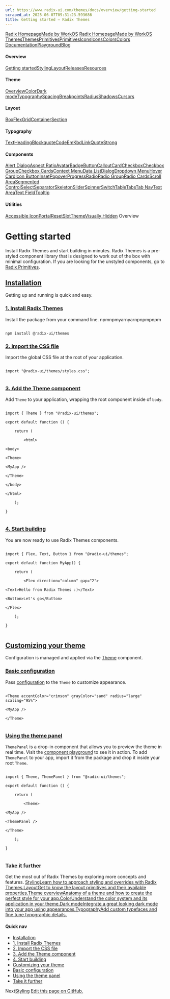 ```yaml
---
url: https://www.radix-ui.com/themes/docs/overview/getting-started
scraped_at: 2025-06-07T09:31:23.593686
title: Getting started – Radix Themes
---
```


[Radix Homepage](https://www.radix-ui.com/)[Made by WorkOS](https://workos.com)
[Radix Homepage](https://www.radix-ui.com/)[Made by WorkOS](https://workos.com)
[ThemesThemes](https://www.radix-ui.com/)[PrimitivesPrimitives](https://www.radix-ui.com/primitives)[IconsIcons](https://www.radix-ui.com/icons)[ColorsColors](https://www.radix-ui.com/colors)
[Documentation](https://www.radix-ui.com/themes/docs/overview/getting-started)[Playground](https://www.radix-ui.com/themes/playground)[Blog](https://www.radix-ui.com/blog)[](https://github.com/radix-ui/themes)
#### Overview
[Getting started](https://www.radix-ui.com/themes/docs/overview/getting-started)[Styling](https://www.radix-ui.com/themes/docs/overview/styling)[Layout](https://www.radix-ui.com/themes/docs/overview/layout)[Releases](https://www.radix-ui.com/themes/docs/overview/releases)[Resources](https://www.radix-ui.com/themes/docs/overview/resources)
#### Theme
[Overview](https://www.radix-ui.com/themes/docs/theme/overview)[Color](https://www.radix-ui.com/themes/docs/theme/color)[Dark mode](https://www.radix-ui.com/themes/docs/theme/dark-mode)[Typography](https://www.radix-ui.com/themes/docs/theme/typography)[Spacing](https://www.radix-ui.com/themes/docs/theme/spacing)[Breakpoints](https://www.radix-ui.com/themes/docs/theme/breakpoints)[Radius](https://www.radix-ui.com/themes/docs/theme/radius)[Shadows](https://www.radix-ui.com/themes/docs/theme/shadows)[Cursors](https://www.radix-ui.com/themes/docs/theme/cursors)
#### Layout
[Box](https://www.radix-ui.com/themes/docs/components/box)[Flex](https://www.radix-ui.com/themes/docs/components/flex)[Grid](https://www.radix-ui.com/themes/docs/components/grid)[Container](https://www.radix-ui.com/themes/docs/components/container)[Section](https://www.radix-ui.com/themes/docs/components/section)
#### Typography
[Text](https://www.radix-ui.com/themes/docs/components/text)[Heading](https://www.radix-ui.com/themes/docs/components/heading)[Blockquote](https://www.radix-ui.com/themes/docs/components/blockquote)[Code](https://www.radix-ui.com/themes/docs/components/code)[Em](https://www.radix-ui.com/themes/docs/components/em)[Kbd](https://www.radix-ui.com/themes/docs/components/kbd)[Link](https://www.radix-ui.com/themes/docs/components/link)[Quote](https://www.radix-ui.com/themes/docs/components/quote)[Strong](https://www.radix-ui.com/themes/docs/components/strong)
#### Components
[Alert Dialog](https://www.radix-ui.com/themes/docs/components/alert-dialog)[Aspect Ratio](https://www.radix-ui.com/themes/docs/components/aspect-ratio)[Avatar](https://www.radix-ui.com/themes/docs/components/avatar)[Badge](https://www.radix-ui.com/themes/docs/components/badge)[Button](https://www.radix-ui.com/themes/docs/components/button)[Callout](https://www.radix-ui.com/themes/docs/components/callout)[Card](https://www.radix-ui.com/themes/docs/components/card)[Checkbox](https://www.radix-ui.com/themes/docs/components/checkbox)[Checkbox Group](https://www.radix-ui.com/themes/docs/components/checkbox-group)[Checkbox Cards](https://www.radix-ui.com/themes/docs/components/checkbox-cards)[Context Menu](https://www.radix-ui.com/themes/docs/components/context-menu)[Data List](https://www.radix-ui.com/themes/docs/components/data-list)[Dialog](https://www.radix-ui.com/themes/docs/components/dialog)[Dropdown Menu](https://www.radix-ui.com/themes/docs/components/dropdown-menu)[Hover Card](https://www.radix-ui.com/themes/docs/components/hover-card)[Icon Button](https://www.radix-ui.com/themes/docs/components/icon-button)[Inset](https://www.radix-ui.com/themes/docs/components/inset)[Popover](https://www.radix-ui.com/themes/docs/components/popover)[Progress](https://www.radix-ui.com/themes/docs/components/progress)[Radio](https://www.radix-ui.com/themes/docs/components/radio)[Radio Group](https://www.radix-ui.com/themes/docs/components/radio-group)[Radio Cards](https://www.radix-ui.com/themes/docs/components/radio-cards)[Scroll Area](https://www.radix-ui.com/themes/docs/components/scroll-area)[Segmented Control](https://www.radix-ui.com/themes/docs/components/segmented-control)[Select](https://www.radix-ui.com/themes/docs/components/select)[Separator](https://www.radix-ui.com/themes/docs/components/separator)[Skeleton](https://www.radix-ui.com/themes/docs/components/skeleton)[Slider](https://www.radix-ui.com/themes/docs/components/slider)[Spinner](https://www.radix-ui.com/themes/docs/components/spinner)[Switch](https://www.radix-ui.com/themes/docs/components/switch)[Table](https://www.radix-ui.com/themes/docs/components/table)[Tabs](https://www.radix-ui.com/themes/docs/components/tabs)[Tab Nav](https://www.radix-ui.com/themes/docs/components/tab-nav)[Text Area](https://www.radix-ui.com/themes/docs/components/text-area)[Text Field](https://www.radix-ui.com/themes/docs/components/text-field)[Tooltip](https://www.radix-ui.com/themes/docs/components/tooltip)
#### Utilities
[Accessible Icon](https://www.radix-ui.com/themes/docs/components/accessible-icon)[Portal](https://www.radix-ui.com/themes/docs/components/portal)[Reset](https://www.radix-ui.com/themes/docs/components/reset)[Slot](https://www.radix-ui.com/themes/docs/components/slot)[Theme](https://www.radix-ui.com/themes/docs/components/theme)[Visually Hidden](https://www.radix-ui.com/themes/docs/components/visually-hidden)
Overview
# Getting started
Install Radix Themes and start building in minutes.
Radix Themes is a pre-styled component library that is designed to work out of the box with minimal configuration. If you are looking for the unstyled components, go to [Radix Primitives](https://www.radix-ui.com/primitives).
## [Installation](https://www.radix-ui.com/themes/docs/overview/getting-started#installation)
Getting up and running is quick and easy.
### [1. Install Radix Themes](https://www.radix-ui.com/themes/docs/overview/getting-started#1-install-radix-themes)
Install the package from your command line.
npmnpmyarnyarnpnpmpnpm
```

npm install @radix-ui/themes

```

### [2. Import the CSS file](https://www.radix-ui.com/themes/docs/overview/getting-started#2-import-the-css-file)
Import the global CSS file at the root of your application.
```

import "@radix-ui/themes/styles.css";


```

### [3. Add the Theme component](https://www.radix-ui.com/themes/docs/overview/getting-started#3-add-the-theme-component)
Add `Theme` to your application, wrapping the root component inside of `body`.
```

import { Theme } from "@radix-ui/themes";

export default function () {

	return (

		<html>

<body>

<Theme>

<MyApp />

</Theme>

</body>

</html>

	);

}


```

### [4. Start building](https://www.radix-ui.com/themes/docs/overview/getting-started#4-start-building)
You are now ready to use Radix Themes components.
```

import { Flex, Text, Button } from "@radix-ui/themes";

export default function MyApp() {

	return (

		<Flex direction="column" gap="2">

<Text>Hello from Radix Themes :)</Text>

<Button>Let's go</Button>

</Flex>

	);

}


```

## [Customizing your theme](https://www.radix-ui.com/themes/docs/overview/getting-started#customizing-your-theme)
Configuration is managed and applied via the [Theme](https://www.radix-ui.com/themes/docs/components/theme) component.
### [Basic configuration](https://www.radix-ui.com/themes/docs/overview/getting-started#basic-configuration)
Pass [configuration](https://www.radix-ui.com/themes/docs/components/theme) to the `Theme` to customize appearance.
```

<Theme accentColor="crimson" grayColor="sand" radius="large" scaling="95%">

<MyApp />

</Theme>


```

### [Using the theme panel](https://www.radix-ui.com/themes/docs/overview/getting-started#using-the-theme-panel)
`ThemePanel` is a drop-in component that allows you to preview the theme in real time. Visit the [component playground](https://www.radix-ui.com/themes/playground) to see it in action.
To add `ThemePanel` to your app, import it from the package and drop it inside your root `Theme`.
```

import { Theme, ThemePanel } from "@radix-ui/themes";

export default function () {

	return (

		<Theme>

<MyApp />

<ThemePanel />

</Theme>

	);

}


```

### [Take it further](https://www.radix-ui.com/themes/docs/overview/getting-started#take-it-further)
Get the most out of Radix Themes by exploring more concepts and features.
[StylingLearn how to approach styling and overrides with Radix Themes.](https://www.radix-ui.com/themes/docs/overview/styling)[LayoutGet to know the layout primitives and their available properties.](https://www.radix-ui.com/themes/docs/overview/layout)[Theme overviewAnatomy of a theme and how to create the perfect style for your app.](https://www.radix-ui.com/themes/docs/theme/overview)[ColorUnderstand the color system and its application in your theme.](https://www.radix-ui.com/themes/docs/theme/color)[Dark modeIntegrate a great looking dark mode into your app using appearances.](https://www.radix-ui.com/themes/docs/theme/dark-mode)[TypographyAdd custom typefaces and fine tune typographic details.](https://www.radix-ui.com/themes/docs/theme/typography)
#### Quick nav
  * [Installation](https://www.radix-ui.com/themes/docs/overview/getting-started#installation)
  * [1. Install Radix Themes](https://www.radix-ui.com/themes/docs/overview/getting-started#1-install-radix-themes)
  * [2. Import the CSS file](https://www.radix-ui.com/themes/docs/overview/getting-started#2-import-the-css-file)
  * [3. Add the Theme component](https://www.radix-ui.com/themes/docs/overview/getting-started#3-add-the-theme-component)
  * [4. Start building](https://www.radix-ui.com/themes/docs/overview/getting-started#4-start-building)
  * [Customizing your theme](https://www.radix-ui.com/themes/docs/overview/getting-started#customizing-your-theme)
  * [Basic configuration](https://www.radix-ui.com/themes/docs/overview/getting-started#basic-configuration)
  * [Using the theme panel](https://www.radix-ui.com/themes/docs/overview/getting-started#using-the-theme-panel)
  * [Take it further](https://www.radix-ui.com/themes/docs/overview/getting-started#take-it-further)


Next[Styling](https://www.radix-ui.com/themes/docs/overview/styling)
[Edit this page on GitHub.](https://github.com/radix-ui/website/edit/main/data/themes/docs/overview/getting-started.mdx "Edit this page on GitHub.")

